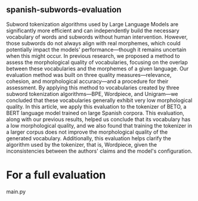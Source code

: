 ## spanish-subwords-evaluation

Subword tokenization algorithms used by Large Language Models are significantly more efficient and can independently build the necessary vocabulary of words and subwords without human intervention. However, those subwords do not always align with real morphemes, which could potentially impact the models' performance—though it remains uncertain when this might occur. In previous research, we proposed a method to assess the morphological quality of vocabularies, focusing on the overlap between these vocabularies and the morphemes of a given language. Our evaluation method was built on three quality measures—relevance, cohesion, and morphological accuracy—and a procedure for their assessment. By applying this method to vocabularies created by three subword tokenization algorithms—BPE, Wordpiece, and Unigram—we concluded that these vocabularies generally exhibit very low morphological quality. In this article, we apply this evaluation to the tokenizer of BETO, a BERT language model trained on large Spanish corpora. This evaluation, along with our previous results, helped us conclude that its vocabulary has a low morphological quality, and we also found that training the tokenizer in a larger corpus does not improve the morphological quality of the generated vocabulary. Additionally, this evaluation helps clarify the algorithm used by the tokenizer, that is, Wordpiece, given the inconsistencies between the authors' claims and the model's configuration.

# For a full evaluation
main.py